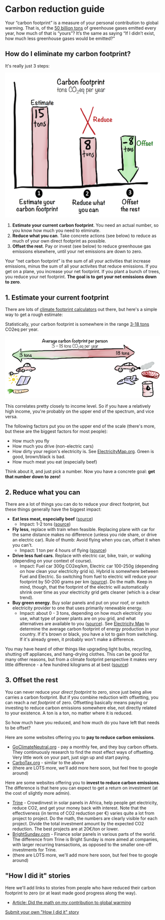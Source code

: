 # Carbon reduction guide
Your “carbon footprint” is a measure of your personal contribution to global warming. That is, of the [50 billion tons](http://www.iea.org/publications/freepublications/publication/KeyCO2EmissionsTrends.pdf) of greenhouse gases emitted every year, how much of that is “yours”? It’s the same as saying “If I didn’t exist, how much less greenhouse gases would be emitted?”

## How do I eliminate my carbon footprint?

It's really just 3 steps:

![Average carbon footprint per person](/images/CarbonGuide.png)

1. **Estimate your current carbon footprint**. You need an actual number, so you know how much you need to eliminate. 
2. **Reduce what you can**. Take concrete actions (see below) to reduce as much of your own direct footprint as possible.
3. **Offset the rest**. Pay or invest (see below) to reduce greenhouse gas emissions elsewhere, until your net emissions are down to zero.

Your “net carbon footprint” is the sum of all your activities that increase emissions, minus the sum of all your activites that reduce emissions. If you get on a plane, you increase your net footprint. If you plant a bunch of trees, you reduce your net footprint. **The goal is to get your net emissions down to zero**.

## 1. Estimate your current footprint
There are lots of [climate footprint calculators](https://www.google.se/?q=carbon+footprint+calculator#safe=active&q=carbon+footprint+calculator) out there, but here's a simple way to get a rough estimate:

Statistically, your carbon footprint is somewhere in the range [3-18 tons](http://www.ipcc.ch/pdf/assessment-report/ar5/wg3/ipcc_wg3_ar5_technical-summary.pdf) CO2eq per year.

![Average carbon footprint per person](/images/Average-carbon-footprint-per-person.png)

This correlates pretty closely to income level. So if you have a relatively high income, you're probably on the upper end of the spectrum, and vice versa. 

The following factors put you on the upper end of the scale (there's more, but these are the biggest factors for most people):
* How much you fly
* How much you drive (non-electric cars)
* How dirty your region's electricity is. See [ElectricityMap.org](https://www.electricitymap.org). Green is good, brown/black is bad.
* How much meat you eat (especially beef)

Think about it, and just pick a number. Now you have a concrete goal: **get that number down to zero!**

## 2. Reduce what you can
There are a lot of things you can do to reduce your direct footprint, but these things generally have the biggest impact:

* **Eat less meat, especially beef** ([source](http://www.pnas.org/content/111/33/11996.abstract))
  * Impact: 1-2 tons ([source](http://shrinkthatfootprint.com/food-carbon-footprint-diet))
* **Fly less**, replace with train when feasible. Replacing plane with car for the same distance makes no difference (unless you ride share, or drive an electric car). Rule of thumb: Avoid flying when you can, offset it when you can't.
  * Impact: 1 ton per 4 hours of flying ([source](http://www.carbonindependent.org/sources_aviation.html))
* **Drive less fuel cars**. Replace with electric car, bike, train, or walking (depending on your context of course).
  * Impact: Fuel car 300g CO2eq/km, Electric car 100-250g (depending on how clean your electricity grid is).  Hybrid is somewhere between Fuel and Electric. So switching from fuel to electric will reduce your footprint by 50-200 grams per km ([source](http://shrinkthatfootprint.com/electric-car-emissions)). Do the math. Keep in mind, though, that the footprint of the electric will automatically shrink over time as your electricity grid gets cleaner (which is a clear trend). 
* **Buy green energy**. Buy solar panels and put on your roof, or switch electricity provider to one that uses primarily renewable energy.
  * Impact: about 0 - 3 tons, depending on how much electricity you use, what type of power plants are on you grid, and what alternatives are available to you ([source](http://iopscience.iop.org/article/10.1088/1748-9326/aa7541)). See [Electricity Map](https://www.electricitymap.org) to determine the average carbon footprint of energy production in your country. If it's brown or black, you have a lot to gain from switching. If it's already green, it probably won't make a difference.

You may have heard of other things like upgrading light bulbs, recycling, shutting off appliances, and hang-drying clothes. This can be good for many other reasons, but from a climate footprint perspective it makes very little difference - a few hundred kilograms at at best ([source](http://iopscience.iop.org/article/10.1088/1748-9326/aa7541))

## 3. Offset the rest

You can never reduce your *direct footprint* to zero, since just being alive carries a carbon footprint. But if you combine reduction with offsetting, you can reach a *net footprint* of zero. Offsetting basically means paying or investing to reduce carbon emissions somewhere else, not directly related to your existence. A ton is a ton, no matter where it is reduced. 

So how much have you reduced, and how much do you have left that needs to be offset?

Here are some websites offering you to **pay to reduce carbon emissions**. 
* [GoClimateNeutral.org](https://en.goclimateneutral.org/) - pay a monthly fee, and they buy carbon offsets. They continuously research to find the most effect ways of offsetting. Very little work on your part, just sign up and start paying.
* [CarboTax.org](http://carbotax.org/) - similar to the above
* (there are LOTS more, we'll add more here soon, but feel free to google around)

Here are some websites offering you to **invest to reduce carbon emissions**. The difference is that here you can expect to get a return on investment (at the cost of slightly more admin). 
* [Trine](https://www.jointrine.com) - Crowdinvest in solar panels in Africa, help people get electricity, reduce CO2, and get your money back with interest. Note that the effectiveness (in terms of CO2 reduction per €) varies quite a lot from project to project. Do the math, the numbers are clearly visible for each project. Divide the total investment amount by the expected CO2 reduction. The best projects are at 20€/ton or lower. 
* [BrightSunday.com](http://www.brightsunday.com) - Finance solar panels in various parts of the world. The difference from Trine is Bright Sunday is more aimed at companies, with larger recurring transactions, as opposed to the smaller one-off investments for Trine.
* (there are LOTS more, we'll add more here soon, but feel free to google around)

## "How I did it" stories

Here we'll add links to stories from people who have reduced their carbon footprint to zero (or at least made good progress along the way). 
* [Article: Did the math on my contribution to global warming](https://blog.crisp.se/2016/12/12/henrikkniberg/did-the-math-on-my-contribution-to-global-warming)

[Submit your own "How I did it" story](https://docs.google.com/forms/d/e/1FAIpQLSdC2Ysa11hyL9PinEZcvqYRP1QXwkXkRGDz1VkIIiaGPjJSBA/viewform)









